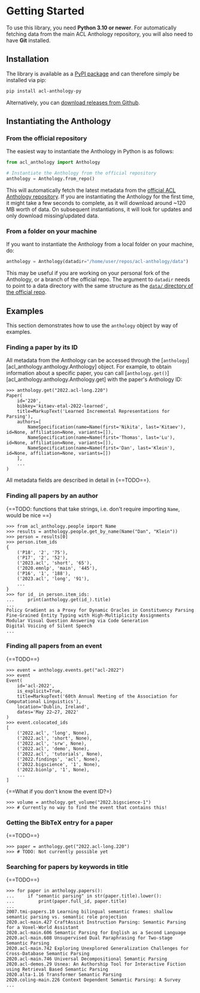 # Getting Started

To use this library, you need **Python 3.10 or newer**.  For automatically
fetching data from the main ACL Anthology repository, you will also need to have
**Git** installed.

## Installation

The library is available as a [PyPI
package](https://pypi.org/project/acl-anthology-py/) and can therefore simply be
installed via pip:

```bash
pip install acl-anthology-py
```

Alternatively, you can [download releases from
Github](https://github.com/mbollmann/acl-anthology-py/releases/).

## Instantiating the Anthology

### From the official repository

The easiest way to instantiate the Anthology in Python is as follows:

```python
from acl_anthology import Anthology

# Instantiate the Anthology from the official repository
anthology = Anthology.from_repo()
```

This will automatically fetch the latest metadata from the [official ACL
Anthology repository](https://github.com/acl-org/acl-anthology).  If you are
instantiating the Anthology for the first time, it might take a few seconds to
complete, as it will download around ~120 MB worth of data.  On subsequent
instantiations, it will look for updates and only download missing/updated data.

### From a folder on your machine

If you want to instantiate the Anthology from a local folder on your machine,
do:

```python
anthology = Anthology(datadir="/home/user/repos/acl-anthology/data")
```

This may be useful if you are working on your personal fork of the Anthology, or
a branch of the official repo.  The argument to `datadir` needs to point to a
data directory with the same structure as the [`data/` directory of the official
repo](https://github.com/acl-org/acl-anthology/tree/master/data).

## Examples

This section demonstrates how to use the `anthology` object by way of examples.

### Finding a paper by its ID

All metadata from the Anthology can be accessed through the
[`anthology`][acl_anthology.anthology.Anthology] object.  For example, to obtain
information about a specific paper, you can call
[`anthology.get()`][acl_anthology.anthology.Anthology.get] with the paper's
Anthology ID:

```pycon
>>> anthology.get("2022.acl-long.220")
Paper(
    id='220',
    bibkey='kitaev-etal-2022-learned',
    title=MarkupText('Learned Incremental Representations for Parsing'),
    authors=[
        NameSpecification(name=Name(first='Nikita', last='Kitaev'), id=None, affiliation=None, variants=[]),
        NameSpecification(name=Name(first='Thomas', last='Lu'), id=None, affiliation=None, variants=[]),
        NameSpecification(name=Name(first='Dan', last='Klein'), id=None, affiliation=None, variants=[])
    ],
    ...
)
```

All metadata fields are described in detail in {==TODO==}.

### Finding all papers by an author

{==TODO: functions that take strings, i.e. don't require importing `Name`, would be nice ==}

```pycon
>>> from acl_anthology.people import Name
>>> results = anthology.people.get_by_name(Name("Dan", "Klein"))
>>> person = results[0]
>>> person.item_ids
{
    ('P18', '2', '75'),
    ('P17', '2', '52'),
    ('2023.acl', 'short', '65'),
    ('2020.emnlp', 'main', '445'),
    ('P16', '1', '188'),
    ('2023.acl', 'long', '91'),
    ...
}
>>> for id_ in person.item_ids:
...     print(anthology.get(id_).title)
...
Policy Gradient as a Proxy for Dynamic Oracles in Constituency Parsing
Fine-Grained Entity Typing with High-Multiplicity Assignments
Modular Visual Question Answering via Code Generation
Digital Voicing of Silent Speech
...
```

### Finding all papers from an event

{==TODO==}

```pycon
>>> event = anthology.events.get("acl-2022")
>>> event
Event(
    id='acl-2022',
    is_explicit=True,
    title=MarkupText('60th Annual Meeting of the Association for Computational Linguistics'),
    location='Dublin, Ireland',
    dates='May 22–27, 2022'
)
>>> event.colocated_ids
[
    ('2022.acl', 'long', None),
    ('2022.acl', 'short', None),
    ('2022.acl', 'srw', None),
    ('2022.acl', 'demo', None),
    ('2022.acl', 'tutorials', None),
    ('2022.findings', 'acl', None),
    ('2022.bigscience', '1', None),
    ('2022.bionlp', '1', None),
    ...
]
```

{==What if you don't know the event ID?=}

```pycon
>>> volume = anthology.get_volume("2022.bigscience-1")
>>> # Currently no way to find the event that contains this!
```


### Getting the BibTeX entry for a paper

{==TODO==}

```pycon
>>> paper = anthology.get("2022.acl-long.220")
>>> # TODO: Not currently possible yet
```

### Searching for papers by keywords in title

{==TODO==}

```pycon
>>> for paper in anthology.papers():
...     if "semantic parsing" in str(paper.title).lower():
...         print(paper.full_id, paper.title)
...
2007.tmi-papers.10 Learning bilingual semantic frames: shallow semantic parsing vs. semantic role projection
2020.acl-main.427 CraftAssist Instruction Parsing: Semantic Parsing for a Voxel-World Assistant
2020.acl-main.606 Semantic Parsing for English as a Second Language
2020.acl-main.608 Unsupervised Dual Paraphrasing for Two-stage Semantic Parsing
2020.acl-main.742 Exploring Unexplored Generalization Challenges for Cross-Database Semantic Parsing
2020.acl-main.746 Universal Decompositional Semantic Parsing
2020.acl-demos.29 Usnea: An Authorship Tool for Interactive Fiction using Retrieval Based Semantic Parsing
2020.alta-1.16 Transformer Semantic Parsing
2020.coling-main.226 Context Dependent Semantic Parsing: A Survey
...
```
